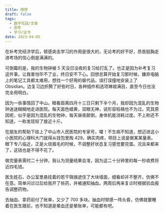 ```yaml
---
title: 随想
draft: false
tags:
  - 数字花园/文章
  - 思考
  - 学习/证书
date: 2023-04-05
---
```


在补考完经济学后，顿感突击学习的作用是很大的，无论考的好不好，昂首挺胸走进考场的信心倒是满满的。

可倒霉的是，我的生物钟被 5 天没日没夜的复习给打乱了。也正是因为补考复习这件事，让我害怕毕不了业，终日安不下心。回想总算开始复习那时候，嫌弃电脑上的笔记工具都太难用，想找一个好用的替代品，误打误撞地安装上了 Obsidian。边复习边折腾了好些时日，各种插件和选项琳琅满目，直至今日也没完全用明白。

因为一些事情回了中山。眼看距离四月十三日只剩下半个月，我却因为混乱的生物钟迷迷糊糊地走进医院。每天面色蜡黄，双眼无神，说形容枯槁也不为过。究其原因呢，似乎是因为混乱的生物钟，每天昼夜颠倒，身体机能消耗过度。不上称还不知道，一称发现轻了接近十斤。

在朋友的帮助下挂上了中山市人民医院的专家号，嚯！不生病不知道，想迈进这小小医院的心理科大门就得从钱包里掏 429。确实肉疼，明目上说是做某某量表。眼下专八临近，正是火烧眉毛的时候，不调整好状态复习感觉要完蛋。况且来都来了，这钱也是不得不花了。

做完量表需时二十分钟，我认为测量结果会准，因为这二十分钟里的每一秒收费将近四毛钱。

医生姓石，办公室里悬挂着的若干锦旗遮住了大块墙面，细看却并不整齐，仿佛不在意。简单问诊过后给我开了些药，并被通知抽血。两周后再来复诊时根据验血报告调整药物。

去抽血、拿药前付了账单，又少了 700 多块。抽血时顿感一阵头昏，仿佛就要睡着在医生跟前，也不知道是晕血还是晕账单，可能都有吧。
